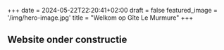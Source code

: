 +++
date = 2024-05-22T22:20:41+02:00
draft = false
featured_image = '/img/hero-image.jpg'
title = "Welkom op Gîte Le Murmure"
+++
## Website onder constructie